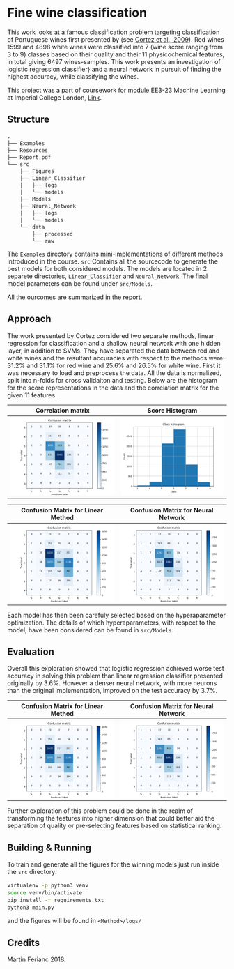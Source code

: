 # Fine wine classification
This work looks at a famous classification problem targeting classification of Portuguese wines first presented by (see [Cortez et al., 2009](http://www3.dsi.uminho.pt/pcortez/wine/)). Red wines 1599 and 4898 white wines were classified into 7 (wine score ranging from 3 to 9) classes based on their quality and their 11 physicochemical features, in total giving 6497 wines-samples. This work presents an investigation of logistic regression classifier} and a neural network in pursuit of finding the highest accuracy, while classifying the wines.

This project was a part of coursework for module EE3-23 Machine Learning at Imperial College London, [Link](http://intranet.ee.ic.ac.uk/electricalengineering/eecourses_t4/course_content.asp?c=EE3-23&s=E3#start).

## Structure
```
.
├── Examples
├── Resources
├── Report.pdf
└── src
    ├── Figures
    ├── Linear_Classifier
    │   ├── logs
    │   └── models
    ├── Models
    ├── Neural_Network
    │   ├── logs
    │   └── models
    └── data
        ├── processed
        └── raw
```
The `Examples` directory contains mini-implementations of different methods introduced in the course. `src` Contains all the sourcecode to generate the best models for both considered models. The models are located in 2 separete directories, `Linear_Classifier` and `Neural_Network`. The final model parameters can be found under `src/Models`.

All the ourcomes are summarized in the [report](Report.pdf).

## Approach
The work presented by Cortez considered two separate methods, linear regression for classification and a shallow neural network with one hidden layer, in addition to SVMs. They have separated the data between red and white wines and the resultant accuracies with respect to the methods were: 31.2% and 31.1% for red wine and 25.6% and 26.5% for white wine.
First it was necessary to load and preprocess the data. All the data is normalized, split into n-folds for cross validaiton and testing. Below are the histogram for the score representations in the data and the correlation matrix for the given 11 features.

Correlation matrix |  Score Histogram
:-------------------------:|:-------------------------:
![](Figures/CM_NN.png)  |  ![](Figures/Class_Histogram.png)

Confusion Matrix for Linear Method  |  Confusion Matrix for Neural Network
:-------------------------:|:-------------------------:
![](Figures/CM_LR.png)  |  ![](Figures/CM_NN.png)

Each model has then been carefuly selected based on the hyperaparameter optimization. The details of which hyperaparameters, with respect to the model, have been considered can be found in `src/Models`.

## Evaluation
Overall this exploration showed that logistic regression achieved worse test accuracy in solving this problem than linear regression classifier presented originally by 3.6%. However a denser neural network, with more neurons than the original implementation, improved on the test accuracy by 3.7%.

Confusion Matrix for Linear Method  |  Confusion Matrix for Neural Network
:-------------------------:|:-------------------------:
![](Figures/CM_LR.png)  |  ![](Figures/CM_NN.png)

Further exploration of this problem could be done in the realm of transforming the features into higher dimension that could better aid the separation of quality or pre-selecting features based on statistical ranking.

## Building & Running
To train and generate all the figures for the winning models just run inside the `src` directory:

```bash
virtualenv -p python3 venv
source venv/bin/activate
pip install -r requirements.txt
python3 main.py
```
and the figures will be found in `<Method>/logs/`

## Credits
Martin Ferianc 2018.
